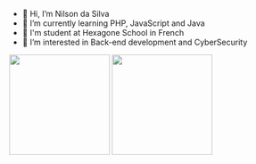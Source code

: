 - 👋 Hi, I’m Nilson da Silva 
- 🌱 I’m currently learning PHP, JavaScript and Java
- 🔭 I'm student at Hexagone School in French 
- 👀 I’m interested in Back-end development and CyberSecurity
<!---
Nilson360/Nilson360 is a ✨ special ✨ repository because its `README.md` (this file) appears on your GitHub profile.
You can click the Preview link to take a look at your changes.
--->
<div>
<img height="180em" src="https://github-readme-stats.vercel.app/api?username=Nilson360&count_private=true&show_icons=true&theme=yeblu"/>

<img height="180em" src="https://github-readme-stats.vercel.app/api/top-langs/?username=Nilson360&layout=compact&theme=yeblu" />


</div>


